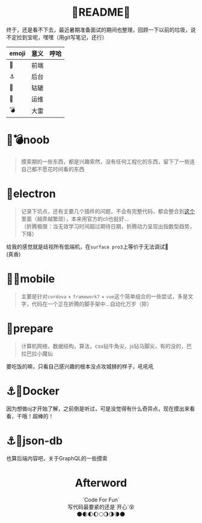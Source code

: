 <center><h1>🌚README🌝</h1></center>

终于，还是看不下去，最近暑期准备面试的期间也整理，回顾一下以前的垃圾，说不定捡到宝呢，嘿嘿（用git写笔记，还行）

emoji | 意义 | 哼哈
------|------|-----
🚀    | 前端 |
⚓     | 后台 |
🔨    | 轱辘 |
🚧    | 运维 |
💣    | 大雷 |


# 🚀💣noob
> 摸索期的一些东西，都是兴趣索然，没有任何工程化的东西，留下了一些连自己都不愿花时间看的东西

# 🚀electron
> 记录下坑点，还有主要几个插件的问题，不会有完整代码，都会整合到[这个]()里面（越弄越繁琐），本来用官方的cli也挺好...<br>（折腾极限：当无效学习时间超过期待日期，折腾动力呈现出指数型趋势，下降）

给我的感觉就是歧视所有低端机，在`surface pro3`上等价于无法调试🐴<br>(真香)

# 🚀🔨mobile
> 主要是针对`cordova` + `framework7` + `vue`这个简单组合的一些尝试，多是文字，代码在一个正在折腾的脚手架中...自动化万岁（猝）

# 🚀prepare
> 计算机网络，数据结构，算法，css钻牛角尖，js钻马脚尖，有的没的，巴拉巴拉小魔仙

要吃饭的嘛，只看自己感兴趣的根本没点攻城狮的样子，吼吼吼

# ⚓🚧Docker
因为想做oj才开始了解，之前倒是听过，可是没觉得有什么奇异点，现在摸出来看看，干哦！超棒的！

# ⚓🔨json-db
也算后端内容吧，关于GraphQL的一些摸索


<center>
    <h1>
    Afterword
    </h1>
    `Code For Fun`
    <br>写代码最要紧的还是`开心`😵
    <br>
    🌑🌒🌓🌔🌕🌖🌗🌘🌑
</center>
